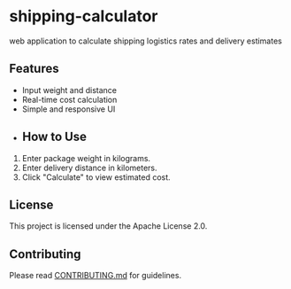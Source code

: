 # shipping-calculator
web application to calculate shipping logistics rates and delivery estimates
## Features
- Input weight and distance
- Real-time cost calculation
- Simple and responsive UI
- ## How to Use
1. Enter package weight in kilograms.
2. Enter delivery distance in kilometers.
3. Click "Calculate" to view estimated cost.
## License
This project is licensed under the Apache License 2.0.
## Contributing
Please read [CONTRIBUTING.md](CONTRIBUTING.md) for guidelines.
